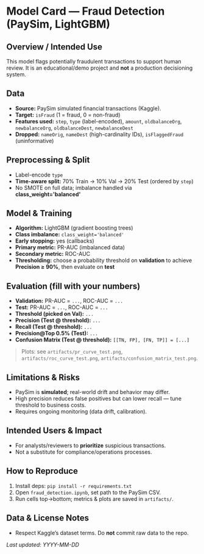 # Model Card — Fraud Detection (PaySim, LightGBM)

## Overview / Intended Use
This model flags potentially fraudulent transactions to support human review. It is an educational/demo project and **not** a production decisioning system.

## Data
- **Source:** PaySim simulated financial transactions (Kaggle).
- **Target:** `isFraud` (1 = fraud, 0 = non-fraud)
- **Features used:** `step`, `type` (label-encoded), `amount`, `oldbalanceOrg`, `newbalanceOrg`, `oldbalanceDest`, `newbalanceDest`
- **Dropped:** `nameOrig`, `nameDest` (high-cardinality IDs), `isFlaggedFraud` (uninformative)

## Preprocessing & Split
- Label-encode `type`
- **Time-aware split:** 70% Train → 10% Val → 20% Test (ordered by `step`)
- No SMOTE on full data; imbalance handled via **class_weight='balanced'**

## Model & Training
- **Algorithm:** LightGBM (gradient boosting trees)
- **Class imbalance:** `class_weight='balanced'`
- **Early stopping:** yes (callbacks)
- **Primary metric:** PR-AUC (imbalanced data)
- **Secondary metric:** ROC-AUC
- **Thresholding:** choose a probability threshold on **validation** to achieve **Precision ≥ 90%**, then evaluate on **test**

## Evaluation (fill with your numbers)
- **Validation:** PR-AUC = `...`, ROC-AUC = `...`
- **Test:** PR-AUC = `...`, ROC-AUC = `...`
- **Threshold (picked on Val):** `...`
- **Precision (Test @ threshold):** `...`
- **Recall (Test @ threshold):** `...`
- **Precision@Top 0.5% (Test):** `...`
- **Confusion Matrix (Test @ threshold):** `[[TN, FP], [FN, TP]] = [...]`

> Plots: see `artifacts/pr_curve_test.png`, `artifacts/roc_curve_test.png`, `artifacts/confusion_matrix_test.png`.

## Limitations & Risks
- PaySim is **simulated**; real-world drift and behavior may differ.
- High precision reduces false positives but can lower recall — tune threshold to business costs.
- Requires ongoing monitoring (data drift, calibration).

## Intended Users & Impact
- For analysts/reviewers to **prioritize** suspicious transactions.
- Not a substitute for compliance/operations processes.

## How to Reproduce
1. Install deps: `pip install -r requirements.txt`
2. Open `fraud_detection.ipynb`, set path to the PaySim CSV.
3. Run cells top→bottom; metrics & plots are saved in `artifacts/`.

## Data & License Notes
- Respect Kaggle’s dataset terms. Do **not** commit raw data to the repo.

_Last updated: YYYY-MM-DD_
